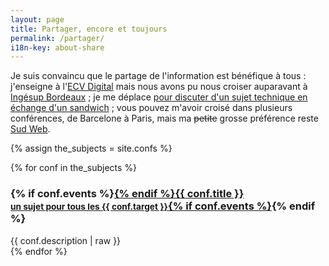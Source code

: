 ```yaml
---
layout: page
title: Partager, encore et toujours
permalink: /partager/
i18n-key: about-share
---
```


Je suis convaincu que le partage de l'information est bénéfique à tous : j'enseigne à l'[ECV Digital](http://www.ecvdigital.fr/) mais nous avons pu nous croiser auparavant à [Ingésup Bordeaux](https://www.ingesup.com/ "Ingesup") ; je me déplace [pour discuter d'un sujet technique en échange d'un sandwich](http://www.brownbaglunch.fr/baggers.html#Boris_Schapira_Bordeaux "BrownBagLunch France") ; vous pouvez m'avoir croisé dans plusieurs conférences, de Barcelone à Paris, mais ma <del>petite</del> grosse préférence reste [Sud Web](https://sudweb.fr/ "SudWeb.fr").

{% assign the_subjects = site.confs %}
<div class="conf-subjects">
{% for conf in the_subjects %}
<article class="conf-subject">
<h3>{% if conf.events %}<a href="{{ conf.url }}" title="{{conf.title}}">{% endif %}{{ conf.title }}<br/><small>un sujet pour tous les {{ conf.target }}</small>{% if conf.events %}</a>{% endif %}</h3>
{{ conf.description | raw }}
</article>
{% endfor %}
</div>
